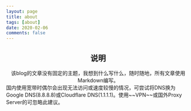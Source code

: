 ```yaml
---
layout: page
title: about
tags: [about]
date: 2020-02-06
comments: false
---
```


## <center>说明</center>
<center>该blog的文章没有固定的主题，我想到什么写什么，随时随地，所有文章使用Markdown编写。</center>
国内使用宽带时偶尔会出现无法访问或速度较慢的情况，可尝试将DNS换为Google DNS(8.8.8.8)或Cloudflare DNS(1.1.1.1)。使用~~VPN~~或国外Proxy Server的可忽略此建议。
